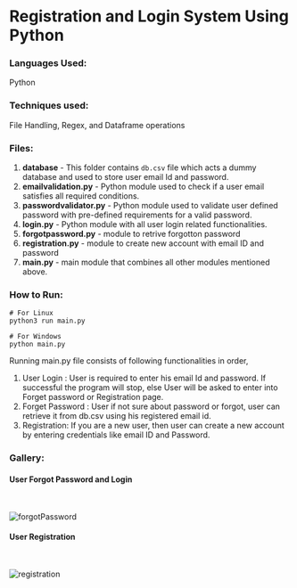 
# Registration and Login System Using Python

### Languages Used: 
Python
### Techniques used: 
File Handling, Regex, and Dataframe operations
### Files:
1) **database** - This folder contains `db.csv` file which acts a dummy database and used to store user email Id and password.
2) **emailvalidation.py** - Python module used to check if a user email satisfies all required conditions.
3) **passwordvalidator.py** - Python module used to validate user defined password with pre-defined requirements for a valid password.
4) **login.py** - Python module with all user login related functionalities.
5) **forgotpassword.py** - module to retrive forgotton password
6) **registration.py** - module to create new account with email ID and password
7) **main.py** - main module that combines all other modules mentioned above.

### How to Run:
```
# For Linux
python3 run main.py

# For Windows
python main.py
```
Running main.py file consists of following functionalities in order,

1) User Login : User is required to enter his email Id and password. If successful the program will stop, else User will be asked to enter into Forget password or Registration page.
2) Forget Password : User if not sure about password or forgot, user can retrieve it from db.csv using his registered email id.
3) Registration: If you are a new user, then user can create a new account by entering credentials like email ID and Password.

### Gallery:

#### User Forgot Password and Login
<br>

![forgotPassword](https://user-images.githubusercontent.com/49028941/154853127-6de9a32d-30ef-4b35-ace5-f5cadaa267f1.jpg)

#### User Registration 
<br>

![registration](https://user-images.githubusercontent.com/49028941/154853132-7d9e293c-abf0-47a2-87f0-cd7b09cae55a.jpg)
